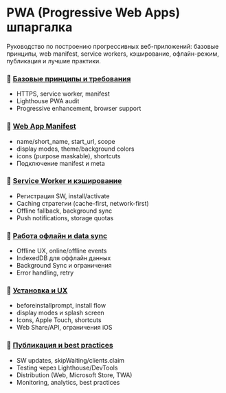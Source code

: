 # PWA (Progressive Web Apps) шпаргалка

Руководство по построению прогрессивных веб-приложений: базовые принципы, web manifest, service workers, кэширование, офлайн-режим, публикация и лучшие практики.

### 🧱 [Базовые принципы и требования](./basics-requirements.md)

- HTTPS, service worker, manifest
- Lighthouse PWA audit
- Progressive enhancement, browser support

### 📄 [Web App Manifest](./manifest.md)

- name/short_name, start_url, scope
- display modes, theme/background colors
- icons (purpose maskable), shortcuts
- Подключение manifest и meta

### 🔁 [Service Worker и кэширование](./service-worker-cache.md)

- Регистрация SW, install/activate
- Caching стратегии (cache-first, network-first)
- Offline fallback, background sync
- Push notifications, storage quotas

### 📶 [Работа офлайн и data sync](./offline-sync.md)

- Offline UX, online/offline events
- IndexedDB для оффлайн данных
- Background Sync и ограничения
- Error handling, retry

### 📱 [Установка и UX](./installation-ux.md)

- beforeinstallprompt, install flow
- display modes и splash screen
- Icons, Apple Touch, shortcuts
- Web Share/API, ограничения iOS

### 🚀 [Публикация и best practices](./deployment-best-practices.md)

- SW updates, skipWaiting/clients.claim
- Testing через Lighthouse/DevTools
- Distribution (Web, Microsoft Store, TWA)
- Monitoring, analytics, best practices
